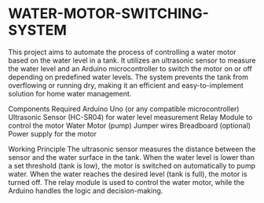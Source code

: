 # WATER-MOTOR-SWITCHING-SYSTEM
This project aims to automate the process of controlling a water motor based on the water level in a tank. It utilizes an ultrasonic sensor to measure the water level and an Arduino microcontroller to switch the motor on or off depending on predefined water levels. The system prevents the tank from overflowing or running dry, making it an efficient and easy-to-implement solution for home water management.

Components Required
Arduino Uno (or any compatible microcontroller)
Ultrasonic Sensor (HC-SR04) for water level measurement
Relay Module to control the motor
Water Motor (pump)
Jumper wires
Breadboard (optional)
Power supply for the motor


Working Principle
The ultrasonic sensor measures the distance between the sensor and the water surface in the tank. When the water level is lower than a set threshold (tank is low), the motor is switched on automatically to pump water. When the water reaches the desired level (tank is full), the motor is turned off. The relay module is used to control the water motor, while the Arduino handles the logic and decision-making.
